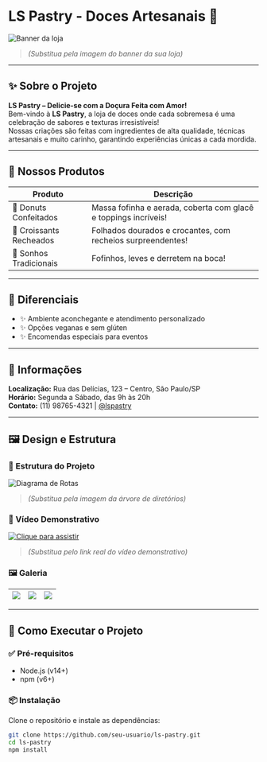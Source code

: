 # LS Pastry - Doces Artesanais 🍰  
![Banner da loja](https://via.placeholder.com/1200x400/FA8597/FFFFFF?text=LS+Pastry+-+Doces+Artesanais)  
> *(Substitua pela imagem do banner da sua loja)*

---

## ✨ Sobre o Projeto

**LS Pastry – Delicie-se com a Doçura Feita com Amor!**  
Bem-vindo à **LS Pastry**, a loja de doces onde cada sobremesa é uma celebração de sabores e texturas irresistíveis!  
Nossas criações são feitas com ingredientes de alta qualidade, técnicas artesanais e muito carinho, garantindo experiências únicas a cada mordida.

---

## 🎂 Nossos Produtos

| Produto                | Descrição                                                                 |
|------------------------|---------------------------------------------------------------------------|
| 🍩 Donuts Confeitados  | Massa fofinha e aerada, coberta com glacê e toppings incríveis!          |
| 🥐 Croissants Recheados| Folhados dourados e crocantes, com recheios surpreendentes!              |
| 🍞 Sonhos Tradicionais | Fofinhos, leves e derretem na boca!                                      |

---

## 🌟 Diferenciais

- ✨ Ambiente aconchegante e atendimento personalizado  
- ✨ Opções veganas e sem glúten  
- ✨ Encomendas especiais para eventos  

---

## 📍 Informações

**Localização:** Rua das Delícias, 123 – Centro, São Paulo/SP  
**Horário:** Segunda a Sábado, das 9h às 20h  
**Contato:** (11) 98765-4321 | [@lspastry](https://instagram.com/lspastry)

---

## 🖼️ Design e Estrutura

### 📁 Estrutura do Projeto

![Diagrama de Rotas](https://via.placeholder.com/600x400/B7FFFA/563737?text=Diagrama+de+Rotas)  
> *(Substitua pela imagem da árvore de diretórios)*

### 🎥 Vídeo Demonstrativo

[![Clique para assistir](https://via.placeholder.com/600x400/FE964D/FFFFFF?text=Clique+para+assistir)](https://link-do-video.com)  
> *(Substitua pelo link real do vídeo demonstrativo)*

### 🖼️ Galeria

| ![](https://via.placeholder.com/300x200/FA8597/FFFFFF?text=Design+1) | ![](https://via.placeholder.com/300x200/B7FFFA/563737?text=Design+2) | ![](https://via.placeholder.com/300x200/FE964D/FFFFFF?text=Design+3) |
|:--:|:--:|:--:|

---

## 🚀 Como Executar o Projeto

### ✅ Pré-requisitos

- Node.js (v14+)  
- npm (v6+)

### 📦 Instalação

Clone o repositório e instale as dependências:

```bash
git clone https://github.com/seu-usuario/ls-pastry.git
cd ls-pastry
npm install
